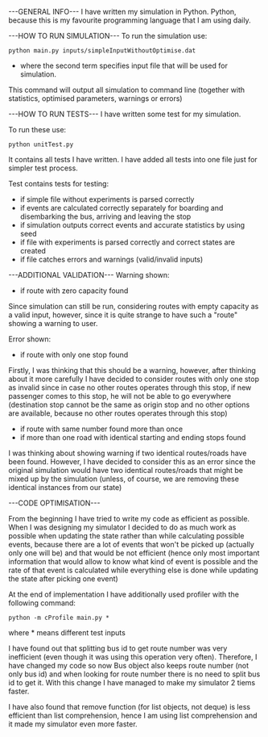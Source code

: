 ---GENERAL INFO---
I have written my simulation in Python. Python, because this is my favourite programming language that I am using 
daily.

---HOW TO RUN SIMULATION---
To run the simulation use: 

	python main.py inputs/simpleInputWithoutOptimise.dat
	
- where the second term specifies input file that will be used for simulation.

This command will output all simulation to command line (together with statistics, optimised parameters,
warnings or errors)

---HOW TO RUN TESTS---
I have written some test for my simulation.

To run these use:

	python unitTest.py
	
It contains all tests I have written. I have added all tests into one file just for simpler test process.

Test contains tests for testing:
- if simple file without experiments is parsed correctly
- if events are calculated correctly separately for boarding and disembarking the bus, arriving and leaving the stop
- if simulation outputs correct events and accurate statistics by using seed
- if file with experiments is parsed correctly and correct states are created
- if file catches errors and warnings (valid/invalid inputs) 

---ADDITIONAL VALIDATION---
Warning shown:
- if route with zero capacity found

Since simulation can still be run, considering routes with empty capacity as a valid input, however, since it is 
quite strange to have such a "route" showing a warning to user.

Error shown:
- if route with only one stop found

Firstly, I was thinking that this should be a warning, however, after thinking about it more carefully I have decided
to consider routes with only one stop as invalid since in case no other routes operates through this stop, if new
passenger comes to this stop, he will not be able to go everywhere (destination stop cannot be the same as origin
stop and no other options are available, because no other routes operates through this stop)

- if route with same number found more than once
- if more than one road with identical starting and ending stops found

I was thinking about showing warning if two identical routes/roads have been found. However, I have decided to
consider this as an error since the original simulation would have two identical routes/roads that might be mixed 
up by the simulation (unless, of course, we are removing these identical instances from our state)

---CODE OPTIMISATION---

From the beginning I have tried to write my code as efficient as possible. When I was designing my simulator I
decided to do as much work as possible when updating the state rather than while calculating possible events, because
there are a lot of events that won't be picked up (actually only one will be) and that would be not efficient (hence
only most important information that would allow to know what kind of event is possible and the rate of that event
is calculated while everything else is done while updating the state after picking one event)

At the end of implementation I have additionally used profiler with the following command:

	python -m cProfile main.py *
	
where * means different test inputs

I have found out that splitting bus id to get route number was very inefficient (even though it was using this 
operation very often). Therefore, I have changed my code so now Bus object also keeps route number (not only bus id)
and when looking for route number there is no need to split bus id to get it. With this change I have managed to 
make my simulator 2 tiems faster.

I have also found that remove function (for list objects, not deque) is less efficient than list comprehension, 
hence I am using list comprehension and it made my simulator even more faster.
 